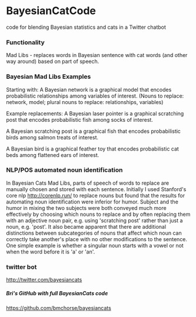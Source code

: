 # BayesianCatCode
code for blending Bayesian statistics and cats in a Twitter chatbot

### Functionality
Mad Libs - replaces words in Bayesian sentence with cat words (and other way around) based on part of speech. 

### Bayesian Mad Libs Examples
Starting with:
A Bayesian network is a graphical model that encodes probabilistic relationships among variables of interest. (Nouns to replace: network, model; plural nouns to replace: relationships, variables) 
 
Example replacements:
A Bayesian laser pointer is a graphical scratching post that encodes probabilistic fish among socks of interest. 

A Bayesian scratching post is a graphical fish that encodes probabilistic birds among salmon treats of interest. 

A Bayesian bird is a graphical feather toy that encodes probabilistic cat beds among flattened ears of interest. 

### NLP/POS automated noun identification
In Bayesian Cats Mad Libs, parts of speech of words to replace are manually chosen and stored with each sentence. Initially I used Stanford's core nlp http://corenlp.run/ to replace nouns but found that the results for automating noun identification were inferior for humor. Subject and the humor in mixing the two subjects were both conveyed much more effectively by choosing which nouns to replace and by often replacing them with an adjective noun pair, e.g. using 'scratching post' rather than just a noun, e.g. 'post'. It also became apparent that there are additional distinctions between subcategories of nouns that affect which noun can correctly take another's place with no other modifications to the sentence. One simple example is whether a singular noun starts with a vowel or not when the word before it is 'a' or 'an'.   

### twitter bot
http://twitter.com/bayesiancats

##### Bri's GitHub with full BayesianCats code
https://github.com/bmchorse/bayesiancats
